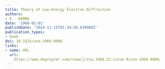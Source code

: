 ```yaml
---
title: Theory of Low-Energy Electron Diffraction
authors:
- K . KAMBE
date: '1968-01-01'
publishDate: '2024-11-15T01:34:50.639980Z'
publication_types:
- book
doi: 10.1515/zna-1968-0908
links:
- name: URL
  url: 
    https://www.degruyter.com/view/j/zna.1968.23.issue-9/zna-1968-0908/zna-1968-0908.xml
---
```

